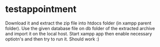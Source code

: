 # testappointment
Download it and extract the zip file into htdocs folder (in xampp parent folder).
Use the given database file on db folder of the extracted archive and import it on the local host.
Start xampp app then enable necessary optiotn's and then try to run it. Should work :)
